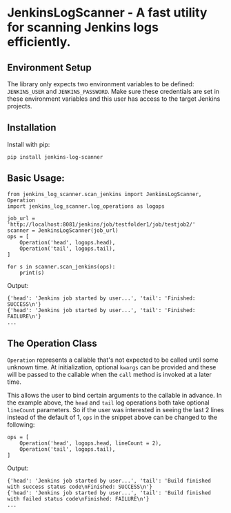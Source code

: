# JenkinsLogScanner - A fast utility for scanning Jenkins logs efficiently.

## Environment Setup

The library only expects two environment variables to be defined: `JENKINS_USER` and `JENKINS_PASSWORD`.
Make sure these credentials are set in these environment variables and this user has access to the target Jenkins projects.

## Installation

Install with pip:

```
pip install jenkins-log-scanner
```

## Basic Usage:

```
from jenkins_log_scanner.scan_jenkins import JenkinsLogScanner, Operation
import jenkins_log_scanner.log_operations as logops

job_url = 'http://localhost:8081/jenkins/job/testfolder1/job/testjob2/'
scanner = JenkinsLogScanner(job_url)
ops = [
    Operation('head', logops.head),
    Operation('tail', logops.tail),
]

for s in scanner.scan_jenkins(ops):
    print(s)
```

Output:

```
{'head': 'Jenkins job started by user...', 'tail': 'Finished: SUCCESS\n'}
{'head': 'Jenkins job started by user...', 'tail': 'Finished: FAILURE\n'}
...
```

## The Operation Class

`Operation` represents a callable that's not expected to be called until some unknown time. At initialization, optional `kwargs` can be
provided and these will be passed to the callable when the `call` method is invoked at a later time.

This allows the user to bind certain arguments to the callable in advance. In the example above, the `head` and `tail` log operations
both take optional `lineCount` parameters. So if the user was interested in seeing the last 2 lines instead of the default of 1, `ops` in
the snippet above can be changed to the following:

```
ops = [
    Operation('head', logops.head, lineCount = 2),
    Operation('tail', logops.tail),
]
```

Output:

```
{'head': 'Jenkins job started by user...', 'tail': 'Build finished with success status code\nFinished: SUCCESS\n'}
{'head': 'Jenkins job started by user...', 'tail': 'Build finished with failed status code\nFinished: FAILURE\n'}
...
```

